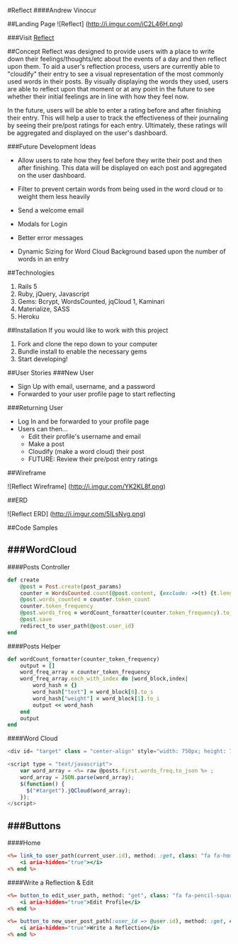 #Reflect
####Andrew Vinocur


##Landing Page
![Reflect] (http://i.imgur.com/iC2L46H.png)

###Visit [Reflect](https://blooming-spire-67123.herokuapp.com/)



##Concept
Reflect was designed to provide users with a place to write down their feelings/thoughts/etc about the events of a day and then reflect upon them. To aid a user's reflection process, users are currently able to "cloudify" their entry to see a visual representation of the most commonly used words in their posts. By visually displaying the words they used, users are able to reflect upon that moment or at any point in the future to see whether their initial feelings are in line with how they feel now.

In the future, users will be able to enter a rating before and after finishing their entry. This will help a user to track the effectiveness of their journaling by seeing their pre/post ratings for each entry. Ultimately, these ratings will be aggregated and displayed on the user's dashboard.


###Future Development Ideas
* Allow users to rate how they feel before they write their post and then after finishing. This data will be displayed on each post and aggregated on the user dashboard.

* Filter to prevent certain words from being used in the word cloud or to weight them less heavily

* Send a welcome email

* Modals for Login

* Better error messages

* Dynamic Sizing for Word Cloud Background based upon the number of words in an entry


##Technologies
1. Rails 5
2. Ruby, jQuery, Javascript
3. Gems: Bcrypt, WordsCounted, jqCloud 1, Kaminari
4. Materialize, SASS
5. Heroku


##Installation
If you would like to work with this project

1. Fork and clone the repo down to your computer
2. Bundle install to enable the necessary gems
3. Start developing!

##User Stories
###New User
* Sign Up with email, username, and a password
* Forwarded to your user profile page to start reflecting

###Returning User
* Log In and be forwarded to your profile page
* Users can then...
	* Edit their profile's username and email
	* Make a post
	* Cloudify (make a word cloud) their post
	* FUTURE: Review their pre/post entry ratings

##Wireframe

![Reflect Wireframe] (http://i.imgur.com/YK2KL8f.png)

##ERD

![Reflect ERD] (http://i.imgur.com/5ILsNvg.png)

##Code Samples

###WordCloud
---
####Posts Controller
```ruby
def create
	@post = Post.create(post_params)
	counter = WordsCounted.count(@post.content, {exclude: ->(t) {t.length < 3}})
	@post.words_counted = counter.token_count
	counter.token_frequency
	@post.words_freq = wordCount_formatter(counter.token_frequency).to_json
	@post.save
	redirect_to user_path(@post.user_id)
end
```

####Posts Helper
```ruby
def wordCount_formatter(counter_token_frequency)
	output = []
	word_freq_array = counter_token_frequency
	word_freq_array.each_with_index do |word_block,index|
		word_hash = {}
		word_hash["text"] = word_block[0].to_s
		word_hash["weight"] = word_block[1].to_i
		output << word_hash
	end
	output
end
```

####Word Cloud
```javascript
<div id= "target" class = "center-align" style="width: 750px; height: 750px;"></div>

<script type = "text/javascript">
	var word_array = <%= raw @posts.first.words_freq.to_json %> ;
	word_array = JSON.parse(word_array);
	$(function() {
	  $("#target").jQCloud(word_array);
	});
</script>
```

###Buttons
---

####Home
```RHTML
<%= link_to user_path(current_user.id), method: :get, class: "fa fa-home fa-2x" do %>
	<i aria-hidden="true"></i>
<% end %>
```

####Write a Reflection & Edit

```RHTML
<%= button_to edit_user_path, method: "get", class: "fa fa-pencil-square-o" do %>
	<i aria-hidden="true">Edit Profile</i>
<% end %>

<%= button_to new_user_post_path(:user_id => @user.id), method: :get, class: "fa fa-pencil" do %>
	<i aria-hidden="true">Write a Reflection</i>
<% end %>
```
